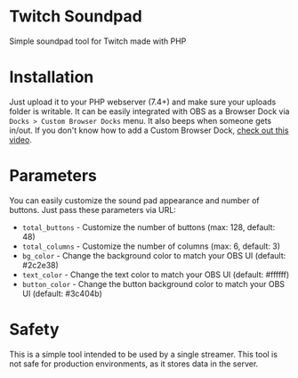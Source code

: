# Twitch Soundpad

Simple soundpad tool for Twitch made with PHP

# Installation

Just upload it to your PHP webserver (7.4+) and make sure your uploads folder is writable.
It can be easily integrated with OBS as a Browser Dock via `Docks > Custom Browser Docks` menu. It also beeps when someone gets in/out.
If you don't know how to add a Custom Browser Dock, [check out this video](https://youtu.be/ItFeV8TimxE?t=82).

# Parameters

You can easily customize the sound pad appearance and number of buttons. Just pass these parameters via URL:

- `total_buttons` - Customize the number of buttons (max: 128, default: 48)
- `total_columns` - Customize the number of columns (max: 6, default: 3)
- `bg_color` - Change the background color to match your OBS UI (default: #2c2e38)
- `text_color` - Change the text color to match your OBS UI (default: #ffffff)
- `button_color` - Change the button background color to match your OBS UI (default: #3c404b)

# Safety

This is a simple tool intended to be used by a single streamer. This tool is not safe for production environments, as it stores data in the server. 